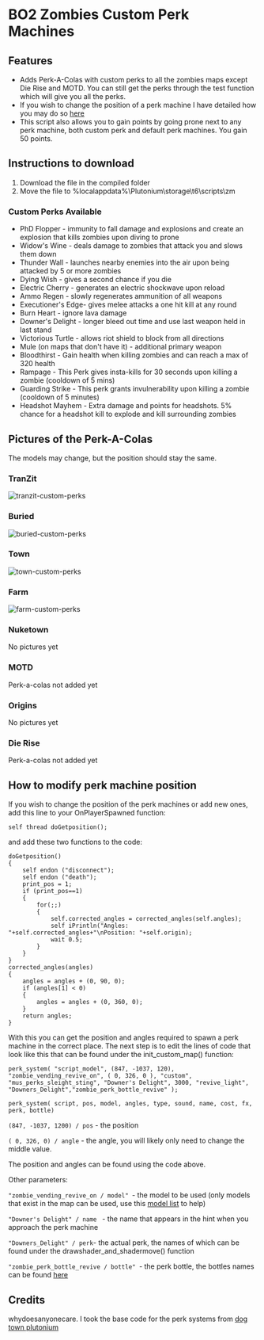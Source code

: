 # BO2 Zombies Custom Perk Machines


## Features 
- Adds Perk-A-Colas with custom perks to all the zombies maps except Die Rise and MOTD. You can still get the perks through the test function which will give you all the perks.
- If you wish to change the position of a perk machine I have detailed how you may do so [here](https://github.com/Viren070/BO2-Zombies-Custom-Perks#how-to-modify-perk-machine-position)
- This script also allows you to gain points by going prone next to any perk machine, both custom perk and default perk machines. You gain 50 points.

## Instructions to download 
1. Download the file in the compiled folder
2. Move the file to %localappdata%\Plutonium\storage\t6\scripts\zm

### Custom Perks Available
- PhD Flopper - immunity to fall damage and explosions and create an explosion that kills zombies upon diving to prone
- Widow's Wine - deals damage to zombies that attack you and slows them down
- Thunder Wall - launches nearby enemies into the air upon being attacked by 5 or more zombies
- Dying Wish - gives a second chance if you die
- Electric Cherry - generates an electric shockwave upon reload
- Ammo Regen - slowly regenerates ammunition of all weapons 
- Executioner's Edge- gives melee attacks a one hit kill at any round 
- Burn Heart - ignore lava damage
- Downer's Delight - longer bleed out time and use last weapon held in last stand 
- Victorious Turtle - allows riot shield to block from all directions
- Mule (on maps that don't have it) - additional primary weapon
- Bloodthirst - Gain health when killing zombies and can reach a max of 320 health 
- Rampage - This Perk gives insta-kills for 30 seconds upon killing a zombie (cooldown of 5 mins)
- Guarding Strike - This perk grants invulnerability upon killing a zombie (cooldown of 5 minutes)
- Headshot Mayhem - Extra damage and points for headshots. 5% chance for a headshot kill to explode and kill surrounding zombies


## Pictures of the Perk-A-Colas

The models may change, but the position should stay the same. 


### TranZit 

![tranzit-custom-perks](https://github.com/Viren070/BO2-Zombies-Custom-Perk-Machines/raw/main/Images/TranZit/tranzit.gif)

### Buried 

![buried-custom-perks](https://github.com/Viren070/BO2-Zombies-Custom-Perk-Machines/raw/main/Images/Buried/buried.gif)

### Town 

![town-custom-perks](https://github.com/Viren070/BO2-Zombies-Custom-Perk-Machines/raw/main/Images/Town/town.gif)

### Farm

![farm-custom-perks](https://github.com/Viren070/BO2-Zombies-Custom-Perk-Machines/raw/main/Images/Farm/farm.gif)

### Nuketown

No pictures yet

### MOTD

Perk-a-colas not added yet

### Origins

No pictures yet

### Die Rise

Perk-a-colas not added yet


## How to modify perk machine position
If you wish to change the position of the perk machines or add new ones, add this line to your OnPlayerSpawned function:
```
self thread doGetposition();
```
and add these two functions to the code:
```
doGetposition() 
{
	self endon ("disconnect"); 
	self endon ("death"); 
	print_pos = 1;
	if (print_pos==1)
	{
		for(;;)
		{
			self.corrected_angles = corrected_angles(self.angles);
			self iPrintln("Angles: "+self.corrected_angles+"\nPosition: "+self.origin);
			wait 0.5;
		}
	}
}
corrected_angles(angles)
{
	angles = angles + (0, 90, 0);
	if (angles[1] < 0)
	{
		angles = angles + (0, 360, 0);
	}
	return angles;
}
```

With this you can get the position and angles required to spawn a perk machine in the correct place. The next step is to edit the lines of code that look like this that can be found under the init_custom_map() function:
```
perk_system( "script_model", (847, -1037, 120), "zombie_vending_revive_on", ( 0, 326, 0 ), "custom", "mus_perks_sleight_sting", "Downer's Delight", 3000, "revive_light", "Downers_Delight","zombie_perk_bottle_revive" );
```
```
perk_system( script, pos, model, angles, type, sound, name, cost, fx, perk, bottle)
```

```(847, -1037, 1200) / pos``` - the position

```( 0, 326, 0) / angle``` - the angle, you will likely only need to change the middle value. 

The position and angles can be found using the code above.

Other parameters:

```"zombie_vending_revive_on / model" ```- the model to be used (only models that exist in the map can be used, use this [model list](https://pastebin.com/raw/bH8weGDP) to help)

```"Downer's Delight" / name ``` - the name that appears in the hint when you approach the perk machine

```"Downers_Delight" / perk```- the actual perk, the names of which can be found under the drawshader_and_shadermove() function

```"zombie_perk_bottle_revive / bottle" ```- the perk bottle, the bottles names can be found [here](https://pastebin.com/aKBQg9RJ)

## Credits
whydoesanyonecare. I took the base code for the perk systems from [dog town plutonium](https://github.com/whydoesanyonecare/Plutonium-versions-of-T6-custom-survival-maps/blob/main/dog_town_plutonium.gsc)
